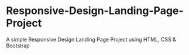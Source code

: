 # Responsive-Design-Landing-Page-Project
A simple Responsive Design Landing Page Project using HTML, CSS & Bootstrap
